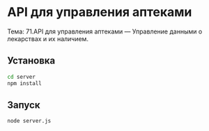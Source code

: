# API для управления аптеками 

Тема: 71.API для управления аптеками — Управление данными о лекарствах и их наличием.

## Установка

```bash
cd server
npm install
```

## Запуск

```bash
node server.js
```
